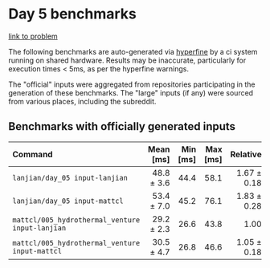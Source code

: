 # Day 5 benchmarks

[link to problem](http://adventofcode.com/2021/day/5)

The following benchmarks are auto-generated via [hyperfine](https://github.com/sharkdp/hyperfine) by a ci system running on shared hardware. Results may be inaccurate, particularly for execution times < 5ms, as per the hyperfine warnings.

The "official" inputs were aggregated from repositories participating in the generation of these benchmarks. The "large" inputs (if any) were sourced from various places, including the subreddit.

## Benchmarks with officially generated inputs
| Command | Mean [ms] | Min [ms] | Max [ms] | Relative |
|:---|---:|---:|---:|---:|
| `lanjian/day_05 input-lanjian` | 48.8 ± 3.6 | 44.4 | 58.1 | 1.67 ± 0.18 |
| `lanjian/day_05 input-mattcl` | 53.4 ± 7.0 | 45.2 | 76.1 | 1.83 ± 0.28 |
| `mattcl/005_hydrothermal_venture input-lanjian` | 29.2 ± 2.3 | 26.6 | 43.8 | 1.00 |
| `mattcl/005_hydrothermal_venture input-mattcl` | 30.5 ± 4.7 | 26.8 | 46.6 | 1.05 ± 0.18 |
